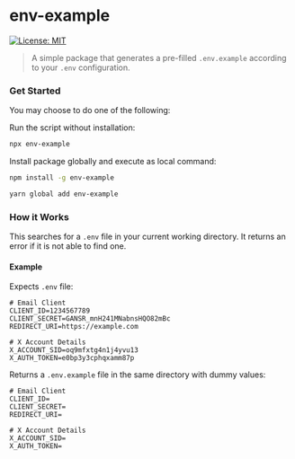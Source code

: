 # env-example
<p>
  <a href="#" target="_blank">
    <img alt="License: MIT" src="https://img.shields.io/badge/License-MIT-yellow.svg" />
  </a>
</p>

> A simple package that generates a pre-filled `.env.example` according to your `.env` configuration.

### Get Started
You may choose to do one of the following:

Run the script without installation:
```sh
npx env-example
```

Install package globally and execute as local command:
```sh
npm install -g env-example
```
```sh
yarn global add env-example
```

### How it Works
This searches for a `.env` file in your current working directory. It returns an error if it is not able to find one.

#### Example

Expects `.env` file:
```
# Email Client
CLIENT_ID=1234567789
CLIENT_SECRET=GANSR_mnH241MNabnsHQO82mBc
REDIRECT_URI=https://example.com

# X Account Details
X_ACCOUNT_SID=oq9mfxtg4n1j4yvu13
X_AUTH_TOKEN=e0bp3y3cphqxamm87p
```

Returns a `.env.example` file in the same directory with dummy values:
```
# Email Client
CLIENT_ID=
CLIENT_SECRET=
REDIRECT_URI=

# X Account Details
X_ACCOUNT_SID=
X_AUTH_TOKEN=
```
